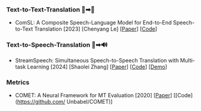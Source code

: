 ### Text-to-Text-Translation 📄➡📄

- ComSL: A Composite Speech-Language Model for End-to-End Speech-to-Text Translation [2023] [Chenyang Le] [[Paper](https://arxiv.org/abs/2305.14838)] [[Code](https://github.com/nethermanpro/ComSL)]



### Text-to-Speech-Translation 📄➡🔊

- StreamSpeech: Simultaneous Speech-to-Speech Translation with Multi-task Learning [2024] [Shaolei Zhang] [[Paper](https://arxiv.org/abs/2406.03049)] [[Code](https://github.com/ictnlp/StreamSpeech)] [[Demo](https://ictnlp.github.io/StreamSpeech-site/)]

### Metrics

- COMET: A Neural Framework for MT Evaluation [2020] [[Paper](https://arxiv.org/abs/2009.09025)] [[Code](https://github.com/ Unbabel/COMET)]